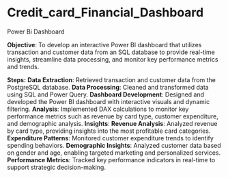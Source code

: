 # Credit_card_Financial_Dashboard
Power Bi Dashboard

**Objective**:
To develop an interactive Power BI dashboard that utilizes transaction and customer data from an SQL database to provide real-time insights, streamline data processing, and monitor key performance metrics and trends.

**Steps:**
**Data Extraction**: Retrieved transaction and customer data from the PostgreSQL database.
**Data Processing**: Cleaned and transformed data using SQL and Power Query.
**Dashboard Development**: Designed and developed the Power BI dashboard with interactive visuals and dynamic filtering.
**Analysis**: Implemented DAX calculations to monitor key performance metrics such as revenue by card type, customer expenditure, and demographic analysis.
**Insights**:
**Revenue Analysis**: Analyzed revenue by card type, providing insights into the most profitable card categories.
**Expenditure Patterns**: Monitored customer expenditure trends to identify spending behaviors.
**Demographic Insights**: Analyzed customer data based on gender and age, enabling targeted marketing and personalized services.
**Performance Metrics**: Tracked key performance indicators in real-time to support strategic decision-making.
